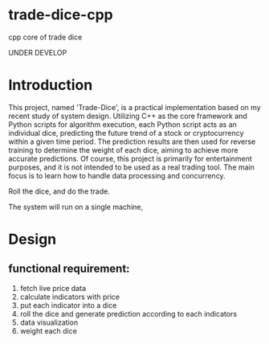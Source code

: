 # trade-dice-cpp
cpp core of trade dice

UNDER DEVELOP

# Introduction
This project, named 'Trade-Dice', is a practical implementation based on my recent study of system design. Utilizing C++ as the core framework and Python scripts for algorithm execution, each Python script acts as an individual dice, predicting the future trend of a stock or cryptocurrency within a given time period. The prediction results are then used for reverse training to determine the weight of each dice, aiming to achieve more accurate predictions. Of course, this project is primarily for entertainment purposes, and it is not intended to be used as a real trading tool. The main focus is to learn how to handle data processing and concurrency.

Roll the dice, and do the trade.

The system will run on a single machine, 
# Design
## functional requirement:
<ol>
<li>fetch live price data</li>
<li>calculate indicators with price</li>
<li>put each indicator into a dice</li>
<li>roll the dice and generate prediction according to each indicators</li>
<li>data visualization</li>
<li>weight each dice</li>
</ol>
